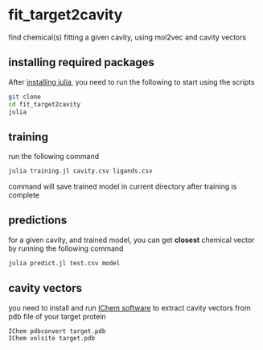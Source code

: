 # fit_target2cavity

find chemical(s) fitting a given cavity, using mol2vec and cavity vectors

## installing required packages

After [installing julia](https://julialang.org/downloads/), you need to run the following to start using the scripts

```bash
git clone
cd fit_target2cavity
julia 
```

## training

run the following command

```bash
julia training.jl cavity.csv ligands.csv
```

command will save trained model in current directory after training is complete

## predictions

for a given cavity, and trained model, you can get **closest** chemical vector by running the following command

```bash
julia predict.jl test.csv model
```

## cavity vectors

you need to install and run [IChem software](http://bioinfo-pharma.u-strasbg.fr/labwebsite/download.html) to extract cavity vectors from pdb file of your target protein

```bash
IChem pdbconvert target.pdb
IChem volsite target.pdb
```
